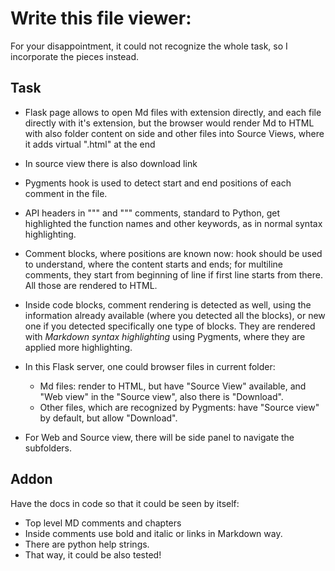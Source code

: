 # Write this file viewer:

For your disappointment, it could not recognize the whole task, so I incorporate the pieces instead.

## Task

- Flask page allows to open Md files with extension directly, and each file directly with it's extension, but the browser would render Md to HTML with also folder content on side and other files into Source Views, where it adds virtual ".html" at the end
- In source view there is also download link

- Pygments hook is used to detect start and end positions of each comment in the file.
- API headers in """ and """ comments, standard to Python, get highlighted the function names and other keywords, as in normal syntax highlighting.

- Comment blocks, where positions are known now: hook should be used to understand, where the content starts and ends; for multiline comments, they start from beginning of line if first line starts from there. All those are rendered to HTML.

- Inside code blocks, comment rendering is detected as well, using the information already available (where you detected all the blocks), or new one if you detected specifically one type of blocks. They are rendered with _Markdown syntax highlighting_ using Pygments, where they are applied more highlighting.

- In this Flask server, one could browser files in current folder:
  - Md files: render to HTML, but have "Source View" available, and "Web view" in the "Source view", also there is "Download".
  - Other files, which are recognized by Pygments: have "Source view" by default, but allow "Download".
- For Web and Source view, there will be side panel to navigate the subfolders.

## Addon

Have the docs in code so that it could be seen by itself:
- Top level MD comments and chapters
- Inside comments use bold and italic or links in Markdown way.
- There are python help strings.
- That way, it could be also tested!
